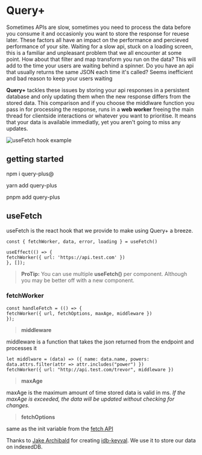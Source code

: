 #  Query+

  

Sometimes APIs are slow, sometimes you need to process the data before you consume it and occasionly you want to store the response for reuese later. These factors all have an impact on the performance and percieved performance of your site. Waiting for a slow api, stuck on a loading screen, this is a familiar and unpleasant problem that we all encounter at some point. How about that filter and map transform you run on the data? This will add to the time your users are waiting behind a spinner. Do you have an api that usually returns the same JSON each time it's called? Seems inefficient and bad reason to keep your users waiting

**Query+** tackles these issues by storing your api responses in a persistent database and only updating them when the new response differs from the stored data. This comparison and if you choose the middlware function you pass in for processing the response, runs in a **web worker** freeing the main thread for clientside interactions or whatever you want to prioritise. It means that your data is available immediatly, yet you aren't going to miss any updates.

![useFetch hook example](https://repository-images.githubusercontent.com/505699390/e7071961-16bf-4dc2-b31e-f72eca2940a5)

##  getting started

npm i query-plus@

yarn add query-plus

pnpm add query-plus

##  useFetch

  

useFetch is the react hook that we provide to make using Query+ a breeze.

  

    const { fetchWorker, data, error, loading } = useFetch()
    
    useEffect(() => {
    fetchWorker({ url: 'https://api.test.com' })
    }, []);

>  **ProTip:** You can use multiple **useFetch()** per component. Although you may be better off with a new component.

  

###  fetchWorker

    const handleFetch = (() => {
    fetchWorker({ url, fetchOptions, maxAge, middleware })
    });

> **middleware**

middleware is a function that takes the json returned from the endpoint and processes it

    let middlware = (data) => ({ name: data.name, powers: data.attrs.filter(attr => attr.includes("power") })
    fetchWorker({ url: "http://api.test.com/trevor", middleware })

> **maxAge**

maxAge is the maximum amount of time stored data is valid in ms.
*If the maxAge is exceeded, the data will be updated without checking for changes.*

> **fetchOptions**

same as the init variable from the [fetch API](https://developer.mozilla.org/en-US/docs/Web/API/fetch)

Thanks to [Jake Archibald](https://github.com/jakearchibald) for creating [idb-keyval](https://github.com/jakearchibald/idb). We use it to store our data on indexedDB.

